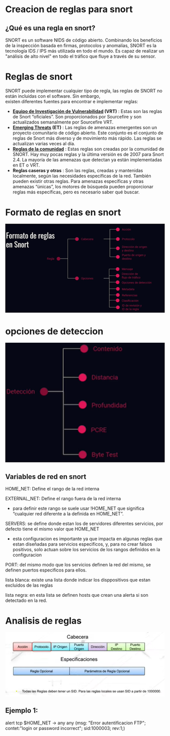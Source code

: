 # Creacion de reglas para snort

## ¿Qué es una regla en snort?
SNORT es un software NIDS de código abierto. 
Combinando los beneficios de la inspección basada en firmas, protocolos y anomalías, SNORT es la tecnología IDS / IPS más utilizada en todo el mundo.
Es capaz de realizar un "análisis de alto nivel" en todo el tráfico que fluye a través de su sensor.
# Reglas de snort
SNORT puede implementar cualquier tipo de regla, las reglas de SNORT no están incluidas con el software. Sin embargo,  
existen diferentes fuentes para encontrar e implementar reglas:
- **[Equipo de Investigación de Vulnerabilidad](https://en.wikipedia.org/wiki/Sourcefire_Vulnerability_Research_Team) (VRT)** : Estas son las reglas de Snort “oficiales”. Son proporcionados por Sourcefire y son actualizados semanalmente por Sourcefire VRT.
- **[Emerging Threats](https://ciberseguridad.blog/reglas-snort-deteccion-de-intrusos-y-uso-no-autorizado/Emerging%20Threats%20(ET)) (ET)** : Las reglas de amenazas emergentes son un proyecto comunitario de código abierto. Este conjunto es el conjunto de reglas de Snort más diverso y de movimiento más rápido. Las reglas se actualizan varias veces al día.
- **[Reglas de la comunidad](https://www.snort.org/downloads/#rule-downloads)** : Estas reglas son creadas por la comunidad de SNORT. Hay muy pocas reglas y la última versión es de 2007 para Snort 2.4. La mayoría de las amenazas que detectan ya están implementadas en ET o VRT.
- **Reglas caseras y otras** : Son las reglas, creadas y mantenidas localmente, según las necesidades específicas de la red. También pueden existir otras reglas. Para amenazas específicas y otras amenazas “únicas”, los motores de búsqueda pueden proporcionar reglas más específicas, pero es necesario saber qué buscar.

# Formato de reglas en snort
![formato](https://github.com/jhonybustamante/Implementacion-Snort-Ubuntu/blob/6d62dfb7b6c9ffbe46b200fea020154dfdcadd28/creacion%20de%20reglas%20para%20snort/Img-rules/1.PNG)

# opciones de deteccion
![deteccion](https://github.com/jhonybustamante/Implementacion-Snort-Ubuntu/blob/6d62dfb7b6c9ffbe46b200fea020154dfdcadd28/creacion%20de%20reglas%20para%20snort/Img-rules/2.PNG)

## Variables de red en snort

HOME_NET: Define el rango de la red interna

EXTERNAL_NET: Define el rango fuera de la red interna

- para definir este rango se suele usar !HOME_NET que significa “cualquier red diferente a la definida en HOME_NET”.

SERVERS: se define donde estan los de servidores diferentes servicios, por defecto tiene el mismo valor que HOME_NET

- esta configuracion es importante ya que impacta en algunas reglas que estan diseñadas para servicios especificos, y, para no crear falsos positivos, solo actuan sobre los servicios de los rangos definidos en la configuracion

PORT: del mismo modo que los servicios definen la red del mismo, se definen puertos especificos para ellos.

lista blanca: existe una lista donde indicar los disppositivos que estan excluidos de las reglas

lista negra: en esta lista se definen hosts que crean una alerta si son detectado en la red.

# Analisis de reglas
![analisis](https://github.com/jhonybustamante/Implementacion-Snort-Ubuntu/blob/ea733338b12c04b1b5b69b0c7882fed67b6e7d61/creacion%20de%20reglas%20para%20snort/Img-rules/4.PNG)

## Ejemplo 1:
alert tcp $HOME_NET -> any any (msg: "Error autentificacion FTP"; contet:"login or password incorrect"; sid:1000003; rev:1;)
